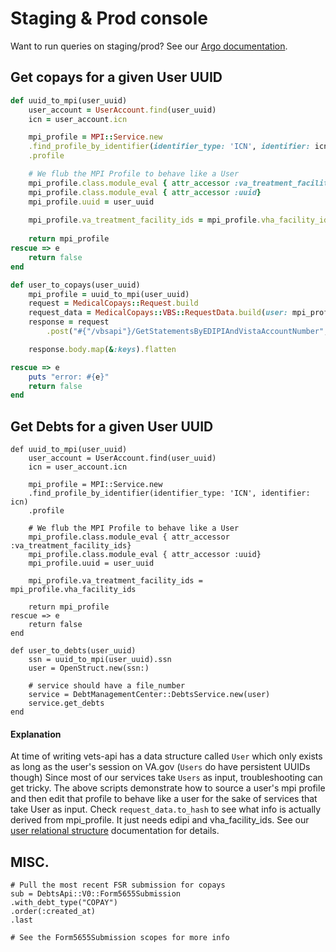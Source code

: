 # Staging & Prod console
Want to run queries on staging/prod? See our [Argo documentation](../operations-and-monitoring/argo.md).

## Get copays for a given User UUID
```ruby
def uuid_to_mpi(user_uuid)
    user_account = UserAccount.find(user_uuid)
	icn = user_account.icn

	mpi_profile = MPI::Service.new
	.find_profile_by_identifier(identifier_type: 'ICN', identifier: icn)
	.profile

	# We flub the MPI Profile to behave like a User
	mpi_profile.class.module_eval { attr_accessor :va_treatment_facility_ids}
	mpi_profile.class.module_eval { attr_accessor :uuid}
	mpi_profile.uuid = user_uuid
	
	mpi_profile.va_treatment_facility_ids = mpi_profile.vha_facility_ids 
	
	return mpi_profile
rescue => e
	return false
end

def user_to_copays(user_uuid)
	mpi_profile = uuid_to_mpi(user_uuid)
	request = MedicalCopays::Request.build
	request_data = MedicalCopays::VBS::RequestData.build(user: mpi_profile)
	response = request
		.post("#{"/vbsapi"}/GetStatementsByEDIPIAndVistaAccountNumber",          request_data.to_hash)

	response.body.map(&:keys).flatten

rescue => e
	puts "error: #{e}"
	return false
end
```

## Get Debts for a given User UUID
```
def uuid_to_mpi(user_uuid)
    user_account = UserAccount.find(user_uuid)
	icn = user_account.icn
	
	mpi_profile = MPI::Service.new
	.find_profile_by_identifier(identifier_type: 'ICN', identifier: icn)
	.profile

	# We flub the MPI Profile to behave like a User
	mpi_profile.class.module_eval { attr_accessor :va_treatment_facility_ids}
	mpi_profile.class.module_eval { attr_accessor :uuid}
	mpi_profile.uuid = user_uuid
	
	mpi_profile.va_treatment_facility_ids = mpi_profile.vha_facility_ids 
	
	return mpi_profile
rescue => e
	return false
end

def user_to_debts(user_uuid)
	ssn = uuid_to_mpi(user_uuid).ssn
	user = OpenStruct.new(ssn:)
	
	# service should have a file_number
	service = DebtManagementCenter::DebtsService.new(user) 
	service.get_debts
end
```
#### Explanation
At time of writing vets-api has a data structure called `User` which only exists as long as the user's session on VA.gov (`Users` do have persistent UUIDs though) Since most of our services take `Users` as input, troubleshooting can get tricky. The above scripts demonstrate how to source a user's mpi profile and then edit that profile to behave like a user for the sake of services that take User as input. Check `request_data.to_hash` to see what info is actually derived from mpi_profile. It just needs edipi and vha_facility_ids.
See our [user relational structure](../architecture/user-relational-structure.md) documentation for details.

## MISC.
```
# Pull the most recent FSR submission for copays
sub = DebtsApi::V0::Form5655Submission
.with_debt_type("COPAY")
.order(:created_at)
.last

# See the Form5655Submission scopes for more info
```